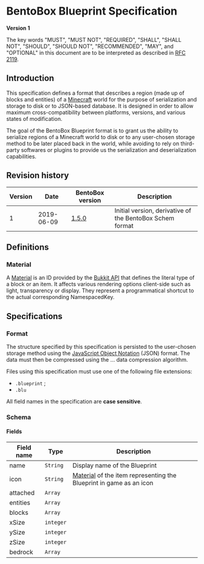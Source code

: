 # BentoBox Blueprint Specification

**Version 1**

The key words "MUST", "MUST NOT", "REQUIRED", "SHALL", "SHALL NOT", "SHOULD", "SHOULD NOT", "RECOMMENDED", "MAY", and "OPTIONAL" in this document are to be interpreted as described in [RFC 2119](http://www.ietf.org/rfc/rfc2119.txt).

## Introduction

This specification defines a format that describes a region (made up of blocks and entities) of a [Minecraft](https://minecraft.net) world for the purpose of serialization and storage to disk or to JSON-based database. It is designed in order to allow maximum cross-compatibility between platforms, versions, and various states of modification.

The goal of the BentoBox Blueprint format is to grant us the ability to serialize regions of a Minecraft world to disk or to any user-chosen storage method to be later placed back in the world, while avoiding to rely on third-party softwares or plugins to provide us the serialization and deserialization capabilities.

## Revision history

| Version | Date | BentoBox version | Description
|---|---|---|---|
| 1 | 2019-06-09 | [1.5.0](https://github.com/BentoBoxWorld/BentoBox/releases/tag/1.5.0) | Initial version, derivative of the BentoBox Schem format

## Definitions

### <a name="defMaterial"></a>Material

A [Material](https://hub.spigotmc.org/javadocs/spigot/org/bukkit/Material.html) is an ID provided by the [Bukkit API](https://dev.bukkit.org/) that defines the literal type of a block or an item. It affects various rendering options client-side such as light, transparency or display. They represent a programmatical shortcut to the actual corresponding NamespacedKey.

## Specifications

### Format

The structure specified by this specification is persisted to the user-chosen storage method using the [JavaScript Object Notation](https://json.org) (JSON) format. The data must then be compressed using the ... data compression algorithm.

Files using this specification must use one of the following file extensions:
* `.blueprint` ;
* `.blu`

All field names in the specification are **case sensitive**.

### Schema

#### Fields

| Field name | Type | Description |
|---|---|---|
| name | `String` | Display name of the Blueprint |
| icon | `String` | [Material](#defMaterial) of the item representing the Blueprint in game as an icon |
| attached | `Array` | |
| entities | `Array` | |
| blocks | `Array` | |
| xSize | `integer` | |
| ySize | `integer` | |
| zSize | `integer` | |
| bedrock | `Array` | |